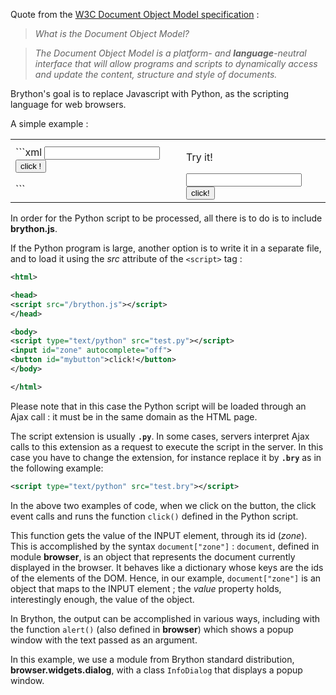 Quote from the [W3C Document Object Model specification](http://www.w3.org/DOM/) :

> _What is the Document Object Model?_

> _The Document Object Model is a platform- and __language__-neutral interface_
> _that will allow programs and scripts to dynamically access and update the_
> _content, structure and style of documents._

Brython's goal is to replace Javascript with Python, as the scripting language for web browsers.

A simple example :

<table>
<tr>
<td>
```xml
<html>

<head>
<script src="/brython.js"></script>
<script type="text/javascript" src="/brython_stdlib.js"></script>
</head>

<body>
<script type="text/python">
from browser import document
from browser.widgets.dialog import InfoDialog

def click(ev):
    InfoDialog("Hello", f"Hello, {document['zone'].value} !")

# bind event 'click' on button to callback function
document["echo"].bind("click", click)
</script>
<input id="zone">
<button id="echo">click !</button>
</body>

</html>
```

</td>
<td style="padding-left:20px">

Try it!

<script type="text/python">
from browser import document
from browser.widgets.dialog import InfoDialog

def click(ev):
    InfoDialog("Hello", f"Hello, {document['zone'].value} !")

# bind event 'click' on button to callback function
document["echo"].bind("click", click)
</script>

<input id="zone">
<button id="echo">click!</button>

</td>
</tr>
</table>

In order for the Python script to be processed, all there is to do is to
include __brython.js__.

If the Python program is large, another option is to write it in a separate
file, and to load it using the _src_ attribute of the `<script>` tag :

```xml
<html>

<head>
<script src="/brython.js"></script>
</head>

<body>
<script type="text/python" src="test.py"></script>
<input id="zone" autocomplete="off">
<button id="mybutton">click!</button>
</body>

</html>
```

Please note that in this case the Python script will be loaded through an
Ajax call : it must be in the same domain as the HTML page.

The script extension is usually __`.py`__. In some cases, servers interpret
Ajax calls to this extension as a request to execute the script in the server.
In this case you have to change the extension, for instance replace it by
__`.bry`__ as in the following example:

```xml
<script type="text/python" src="test.bry"></script>
```

In the above two examples of code, when we click on the button, the click
event calls and runs the function `click()` defined in the Python
script.

This function gets the value of the INPUT element, through its id
(_zone_). This is accomplished by the syntax `document["zone"]` : `document`,
defined in module **browser**, is an object that represents the document
currently displayed in the browser. It behaves like a dictionary whose keys
are the ids of the elements of the DOM. Hence, in our example,
`document["zone"]` is an object that maps to the INPUT element ; the _value_
property holds, interestingly enough, the value of the object.

In Brython, the output can be accomplished in various ways, including with the
function `alert()` (also defined in **browser**) which shows a popup window
with the text passed as an argument.

In this example, we use a module from Brython standard distribution,
**browser.widgets.dialog**, with a class `InfoDialog` that displays
a popup window.
